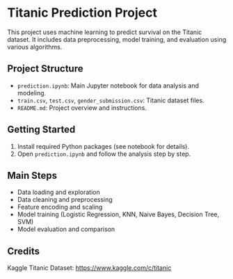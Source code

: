 # Titanic Prediction Project

This project uses machine learning to predict survival on the Titanic dataset. It includes data preprocessing, model training, and evaluation using various algorithms.

## Project Structure

- `prediction.ipynb`: Main Jupyter notebook for data analysis and modeling.
- `train.csv`, `test.csv`, `gender_submission.csv`: Titanic dataset files.
- `README.md`: Project overview and instructions.

## Getting Started

1. Install required Python packages (see notebook for details).
2. Open `prediction.ipynb` and follow the analysis step by step.

## Main Steps

- Data loading and exploration
- Data cleaning and preprocessing
- Feature encoding and scaling
- Model training (Logistic Regression, KNN, Naive Bayes, Decision Tree, SVM)
- Model evaluation and comparison

## Credits

Kaggle Titanic Dataset: https://www.kaggle.com/c/titanic
